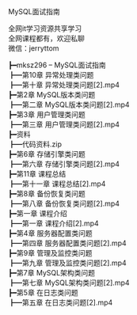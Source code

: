 MySQL面试指南

全网it学习资源共享学习<br>全网课程都有，欢迎私聊<br>微信：jerryttom<br>

┣━mksz296 – MySQL面试指南<br> ┣━第10章 异常处理类问题<br> ┣━第十章 异常处理类问题[2].mp4<br> ┣━第2章 MySQL版本类问题<br> ┣━第二章 MySQL版本类问题[2].mp4<br> ┣━第3章 用户管理类问题<br> ┣━第三章 用户管理类问题[2].mp4<br> ┣━资料<br> ┣━代码资料.zip<br> ┣━第6章 存储引擎类问题<br> ┣━第六章 存储引擎类问题[2].mp4<br> ┣━第11章 课程总结<br> ┣━第十一章 课程总结[2].mp4<br> ┣━第8章 备份恢复类问题<br> ┣━第八章 备份恢复类问题[2].mp4<br> ┣━第一章 课程介绍<br> ┣━第一章 课程介绍[2].mp4<br> ┣━第4章 服务器配置类问题<br> ┣━第四章 服务器配置类问题[2].mp4<br> ┣━第9章 管理及监控类问题<br> ┣━第九章 管理及监控类问题[2].mp4<br> ┣━第7章 MySQL架构类问题<br> ┣━第七章 MySQL架构类问题[2].mp4<br> ┣━第5章 在日志类问题<br> ┣━第五章 在日志类问题[2].mp4